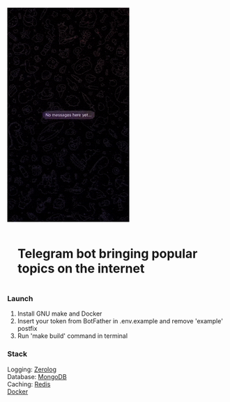 ![There was a gif, but it didn't load. It's a pity...](assets/trends.gif)

<div id="user-content-toc">
  <ul>
    <summary><h1 style="display: inline-block;">Telegram bot bringing popular topics on the internet</h1></summary>
  </ul>
</div>

### Launch
1. Install GNU make and Docker
2. Insert your token from BotFather in .env.example and remove 'example' postfix
3. Run 'make build' command in terminal

### Stack
Logging: [Zerolog](https://github.com/rs/zerolog)  
Database: [MongoDB](https://www.mongodb.com/)  
Caching: [Redis](https://redis.io/)  
[Docker](https://www.docker.com/)
